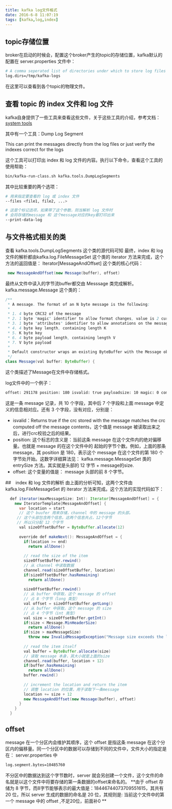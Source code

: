 ```yaml
---
title: kafka log文件格式
date: 2016-6-8 11:07:19
tags: [kafka,log,index]
---
```


## topic存储位置
broker在启动的时候会，配置这个broker产生的topic的存储位置，kafka默认的配置在 server.properties 文件中：
``` bash
# A comma seperated list of directories under which to store log files
log.dirs=/tmp/kafka-logs
```
在这里可以查看到各个topic的物理文件。

## 查看 topic 的 index 文件和 log 文件
kafka自身提供了一些工具来查看这些文件，关于这些工具的介绍，参考文档：[system tools](https://cwiki.apache.org/confluence/display/KAFKA/System+Tools)

其中有一个工具：Dump Log Segment

This can print the messages directly from the log files or just verify the indexes correct for the logs

这个工具可以打印出 index 和 log 文件的内容。执行以下命令，查看这个工具的使用帮助：
``` bash
bin/kafka-run-class.sh kafka.tools.DumpLogSegments
```
其中比较重要的两个选项：
``` bash
# 用来指定要查看的 log 或 index 文件
--files <file1, file2, ...> 

# 这是个标记选项，如果带了这个参数，则当解析 log 文件时
# 会将存储的message 和 这个message对应的key都打印出来
--print-data-log
```
## 与文件格式相关的类
查看 kafka.tools.DumpLogSegments 这个类的源代码可知
最终，index 和 log 文件的解析都由kafka.log.FileMessageSet 这个类的 iterator 方法来完成，这个方法的返回值是： Iterator[MessageAndOffset]
这个类的核心代码：
``` java
 new MessageAndOffset(new Message(buffer), offset)
```
最终从文件中读入的字节流buffer都交由 Messsage 类完成解析。
kafka.message.Message 这个类的：
``` java
/**
 * A message. The format of an N byte message is the following:
 *
 * 1. 4 byte CRC32 of the message
 * 2. 1 byte "magic" identifier to allow format changes, value is 2 currently
 * 3. 1 byte "attributes" identifier to allow annotations on the message independent of the version (e.g. compression enabled, type of codec used)
 * 4. 4 byte key length, containing length K
 * 5. K byte key
 * 6. 4 byte payload length, containing length V
 * 7. V byte payload
 *
 * Default constructor wraps an existing ByteBuffer with the Message object with no change to the contents.
 */
class Message(val buffer: ByteBuffer) {
```
这个类描述了Message在文件中存储格式。

log文件中的一个例子： 
``` bash
offset: 291178 position: 180 isvalid: true payloadsize: 10 magic: 0 compresscodec: NoCompressionCodec crc: 576249152 keysize: 2 key: 11 payload: Message_11
```
这是一条 message 记录，共 10 个字段，其中后 7 个字段和上面 message 中定义的信息相对应。还有 3 个字段，没有对应，分别是：

- isvalid：Returns true if the crc stored with the message matches the crc computed off the message contents，这个值是 message 被读取出来之后，进行crc校验之后的结果。
- position: 这个标志的含义是：当前这条 message 在这个文件内的绝对偏移量。也就是 message 的在这个文件中的 起始的字节个数。例如，上面的那条 message，其 position 是 180，表示这个 message 在这个文件的第 180 个字节处开始。这数字详细算法见： kafka.message.MessageSet 类的 entrySize 方法。其实就是头部的 12 字节 + message的size.
- offset: 这个变量的值是： message 头部的前 8 个字节。

##　index 和 log 文件的解析
由上面的分析可知，这两个文件由
kafka.log.FileMessageSet 的 iterator 方法来完成。这个方法的实现代码如下：
``` java
  def iterator(maxMessageSize: Int): Iterator[MessageAndOffset] = {
    new IteratorTemplate[MessageAndOffset] {
      var location = start
      // 这个 buufer 用来存储，channel 中的 message 的头部。
	 // 这个头部包含两个信息。这两个信息共占，12个字节
	 // 所以只分配 12 个字节	 
      val sizeOffsetBuffer = ByteBuffer.allocate(12)
      
      override def makeNext(): MessageAndOffset = {
        if(location >= end)
          return allDone()
          
        // read the size of the item
        sizeOffsetBuffer.rewind()
        // 从 channel 中读取数据
        channel.read(sizeOffsetBuffer, location)
        if(sizeOffsetBuffer.hasRemaining)
          return allDone()
        
        sizeOffsetBuffer.rewind()
        // 从 buffer 中获取，这个 message 的 offset
        // 占 8 个字节（long 类型）
        val offset = sizeOffsetBuffer.getLong()
        // 从 buffer 中获取，这个 message 的 size
        // 占 4 个字节（int 类型）
        val size = sizeOffsetBuffer.getInt()
        if(size < Message.MinHeaderSize)
          return allDone()
        if(size > maxMessageSize)
          throw new InvalidMessageException("Message size exceeds the largest allowable message size (%d).".format(maxMessageSize))
        
        // read the item itself
        val buffer = ByteBuffer.allocate(size)
        // 读取 message 本身，其大小就是上面的size
        channel.read(buffer, location + 12)
        if(buffer.hasRemaining)
          return allDone()
        buffer.rewind()
        
        // increment the location and return the item
        // 调整 location 的位置，用于读取下一条message
        location += size + 12
        new MessageAndOffset(new Message(buffer), offset)
      }
    }
  }
```
## offset 
message 在一个分区内会维护其顺序，这个 offset 是指这条 message 在这个分区内的偏移量。同一个分区中的数据可以存储到不同的文件中，文件大小的指定是在：
server.properties 中
``` bash
log.segment.bytes=10485760
```
不分区中的数据达到这个字节数时，server 就会另创建一个文件，这个文件的命名就是以这个文件中将要存储的第一条数据的offset来命名的。
**由于 offset 存储为 8 字节，而8字节能够表示的最大值是：18446744073709551615，其共有 20 位，所以 server 生成的数据的命名是 20 位，其规则是: 当前这个文件中的第一个 message 中的 offset ,不足20位，前面补0 **


